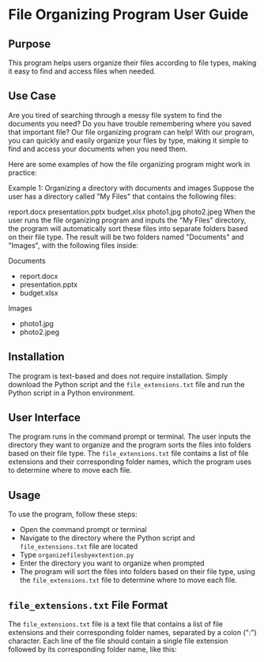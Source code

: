 # File Organizing Program User Guide

## Purpose
This program helps users organize their files according to file types, making it easy to find and access files when needed.

## Use Case
Are you tired of searching through a messy file system to find the documents you need? Do you have trouble remembering where you saved that important file? Our file organizing program can help! With our program, you can quickly and easily organize your files by type, making it simple to find and access your documents when you need them.

Here are some examples of how the file organizing program might work in practice:

Example 1: Organizing a directory with documents and images
Suppose the user has a directory called "My Files" that contains the following files:

report.docx
presentation.pptx
budget.xlsx
photo1.jpg
photo2.jpeg
When the user runs the file organizing program and inputs the "My Files" directory, the program will automatically sort these files into separate folders based on their file type. The result will be two folders named "Documents" and "Images", with the following files inside:

Documents
- report.docx
- presentation.pptx
- budget.xlsx

Images
- photo1.jpg
- photo2.jpeg


## Installation
The program is text-based and does not require installation. Simply download the Python script and the `file_extensions.txt` file and run the Python script in a Python environment.

## User Interface
The program runs in the command prompt or terminal. The user inputs the directory they want to organize and the program sorts the files into folders based on their file type. The `file_extensions.txt` file contains a list of file extensions and their corresponding folder names, which the program uses to determine where to move each file.

## Usage
To use the program, follow these steps:
- Open the command prompt or terminal
- Navigate to the directory where the Python script and `file_extensions.txt` file are located
- Type `organizefilesbyextention.py` 
- Enter the directory you want to organize when prompted
- The program will sort the files into folders based on their file type, using the `file_extensions.txt` file to determine where to move each file.

## `file_extensions.txt` File Format
The `file_extensions.txt` file is a text file that contains a list of file extensions and their corresponding folder names, separated by a colon (":") character. Each line of the file should contain a single file extension followed by its corresponding folder name, like this:
